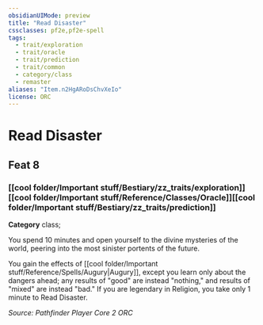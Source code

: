```yaml
---
obsidianUIMode: preview
title: "Read Disaster"
cssclasses: pf2e,pf2e-spell
tags:
  - trait/exploration
  - trait/oracle
  - trait/prediction
  - trait/common
  - category/class
  - remaster
aliases: "Item.n2HgARoDsChvXeIo"
license: ORC
---
```

# Read Disaster
## Feat 8
### [[cool folder/Important stuff/Bestiary/zz_traits/exploration]][[cool folder/Important stuff/Reference/Classes/Oracle]][[cool folder/Important stuff/Bestiary/zz_traits/prediction]]

**Category** class; 




You spend 10 minutes and open yourself to the divine mysteries of the world, peering into the most sinister portents of the future.

You gain the effects of [[cool folder/Important stuff/Reference/Spells/Augury|Augury]], except you learn only about the dangers ahead; any results of "good" are instead "nothing," and results of "mixed" are instead "bad." If you are legendary in Religion, you take only 1 minute to Read Disaster.

*Source: Pathfinder Player Core 2*
*ORC*